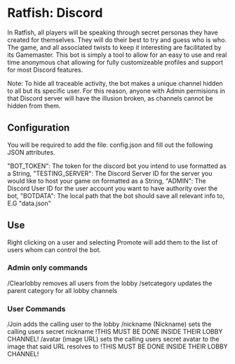 # Ratfish: Discord

In Ratfish, all players will be speaking through secret personas they have created for themselves. They will do their best to try and guess who is who.
The game, and all associated twists to keep it interesting are facilitated by its Gamemaster.
This bot is simply a tool to allow for an easy to use and real time anonymous chat allowing for fully customizeable profiles and support for most Discord features.

Note:
To hide all traceable activity, the bot makes a unique channel hidden to all but its specific user.
For this reason, anyone with Admin permisions in that Discord server will have the illusion broken, as channels cannot be hidden from them.

## Configuration
You will be required to add the file: config.json and fill out the following JSON attributes.

"BOT_TOKEN": The token for the discord bot you intend to use formatted as a String,
"TESTING_SERVER": The Discord Server ID for the server you would like to host your game on formatted as a String,
"ADMIN": The Discord User ID for the user account you want to have authority over the bot,
"BOTDATA": The local path that the bot should save all relevant info to, E.G "data.json"

## Use
Right clicking on a user and selecting Promote will add them to the list of users whom can control the bot.

### Admin only commands
/Clearlobby removes all users from the lobby
/setcategory updates the parent category for all lobby channels

### User Commands
/Join adds the calling user to the lobby
/nickname (Nickname) sets the calling users secret nickname !THIS MUST BE DONE INSIDE THEIR LOBBY CHANNEL!
/avatar (image URL) sets the calling users secret avatar to the image that said URL resolves to !THIS MUST BE DONE INSIDE THEIR LOBBY CHANNEL! 
